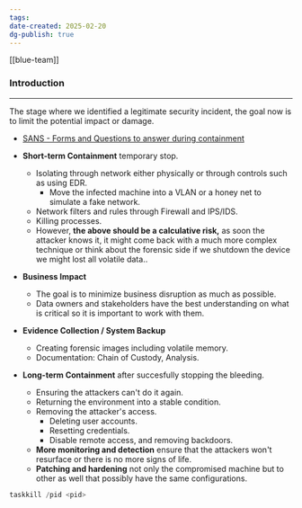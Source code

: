 ```yaml
---
tags: 
date-created: 2025-02-20
dg-publish: true
---
```

[[blue-team]]
### Introduction
---
The stage where we identified a legitimate security incident, the goal now is to limit the potential impact or damage.

- [SANS - Forms and Questions to answer during containment](https://www.sans.org/media/score/incident-forms/IH-Containment.pdf)

- **Short-term Containment** temporary stop.
	- Isolating through network either physically or through controls such as using EDR.
		- Move the infected machine into a VLAN or a honey net to simulate a fake network.
	- Network filters and rules through Firewall and IPS/IDS.
	- Killing processes.
	- However, **the above should be a calculative risk,** as soon the attacker knows it, it might come back with a much more complex technique or think about the forensic side if we shutdown the device we might lost all volatile data..
- **Business Impact** 
	- The goal is to minimize business disruption as much as possible. 
	- Data owners and stakeholders have the best understanding on what is critical so it is important to work with them.
- **Evidence Collection / System Backup**
	- Creating forensic images including volatile memory.
	- Documentation: Chain of Custody, Analysis.
- **Long-term Containment** after succesfully stopping the bleeding.
	- Ensuring the attackers can't do it again.
	- Returning the environment into a stable condition.
	- Removing the attacker's access.
		- Deleting user accounts.
		- Resetting credentials.
		- Disable remote access, and removing backdoors.
	- **More monitoring and detection** ensure that the attackers won't resurface or there is no more signs of life.
	- **Patching and hardening** not only the compromised machine but to other as well that possibly have the same configurations.

```C
taskkill /pid <pid>
```

